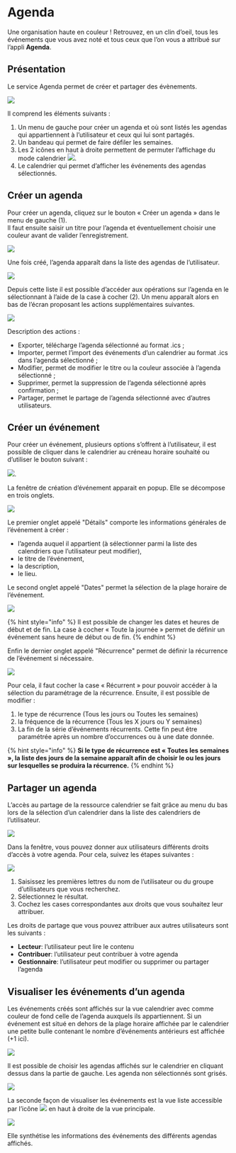 # Agenda

Une organisation haute en couleur ! Retrouvez, en un clin d’oeil, tous les événements que vous avez noté et tous ceux que l’on vous a attribué sur l’appli **Agenda**.

## Présentation

Le service Agenda permet de créer et partager des évènements.

![](.gitbook/assets/agenda-page-1-1024x615-1%20%282%29.png)

Il comprend les éléments suivants :

1. Un menu de gauche pour créer un agenda et où sont listés les agendas qui appartiennent à l’utilisateur et ceux qui lui sont partagés.
2. Un bandeau qui permet de faire défiler les semaines.
3. Les 2 icônes en haut à droite permettent de permuter l’affichage du mode calendrier ![](.gitbook/assets/agenda-icone-liste-2-1%20%282%29.png).
4. Le calendrier qui permet d’afficher les événements des agendas sélectionnés.

## Créer un agenda

Pour créer un agenda, cliquez sur le bouton « Créer un agenda » dans le menu de gauche \(1\).  
Il faut ensuite saisir un titre pour l’agenda et éventuellement choisir une couleur avant de valider l’enregistrement.

![](.gitbook/assets/agenda-creation-1024x241-1-2%20%281%29.png)

Une fois créé, l’agenda apparaît dans la liste des agendas de l’utilisateur.

![](.gitbook/assets/agenda-selection%20%284%29.png)

Depuis cette liste il est possible d’accéder aux opérations sur l’agenda en le sélectionnant à l’aide de la case à cocher \(2\). Un menu apparaît alors en bas de l’écran proposant les actions supplémentaires suivantes.

![](.gitbook/assets/agenda-menu-bas-1.png)

Description des actions :

* Exporter, télécharge l’agenda sélectionné au format .ics ;
* Importer, permet l’import des événements d’un calendrier au format .ics dans l’agenda sélectionné ;
* Modifier, permet de modifier le titre ou la couleur associée à l’agenda sélectionné ;
* Supprimer, permet la suppression de l’agenda sélectionné après confirmation ;
* Partager, permet le partage de l’agenda sélectionné avec d’autres utilisateurs.  

## Créer un événement

Pour créer un événement, plusieurs options s’offrent à l’utilisateur, il est possible de cliquer dans le calendrier au créneau horaire souhaité ou d’utiliser le bouton suivant :

![](.gitbook/assets/agenda-cree-evenement-1%20%282%29.png).

La fenêtre de création d’événement apparait en popup. Elle se décompose en trois onglets.

![](.gitbook/assets/agenda-creation-evenement-1.png)

Le premier onglet appelé "Détails" comporte les informations générales de l’événement à créer :

* l’agenda auquel il appartient \(à sélectionner parmi la liste des calendriers que l’utilisateur peut modifier\),
* le titre de l’événement,
* la description,
* le lieu.

Le second onglet appelé "Dates" permet la sélection de la plage horaire de l’événement.

![](.gitbook/assets/agenda-creation-date-1-2%20%282%29.png)

{% hint style="info" %}
Il est possible de changer les dates et heures de début et de fin. La case à cocher « Toute la journée » permet de définir un événement sans heure de début ou de fin.
{% endhint %}

Enfin le dernier onglet appelé "Récurrence" permet de définir la récurrence de l’événement si nécessaire.

![](.gitbook/assets/agenda-creation-recurrence-1-2%20%282%29.png)

Pour cela, il faut cocher la case « Récurrent » pour pouvoir accéder à la sélection du paramétrage de la récurrence. Ensuite, il est possible de modifier :

1. le type de récurrence \(Tous les jours ou Toutes les semaines\)
2. la fréquence de la récurrence \(Tous les X jours ou Y semaines\)
3. La fin de la série d’événements récurrents. Cette fin peut être paramétrée après un nombre d’occurrences ou à une date donnée.

{% hint style="info" %}
**Si le type de récurrence est « Toutes les semaines », la liste des jours de la semaine apparaît afin de choisir le ou les jours sur lesquelles se produira la récurrence.**
{% endhint %}

## Partager un agenda

L’accès au partage de la ressource calendrier se fait grâce au menu du bas lors de la sélection d’un calendrier dans la liste des calendriers de l’utilisateur.

![](.gitbook/assets/2018-08-24_14h42_20-1-1.png)

Dans la fenêtre, vous pouvez donner aux utilisateurs différents droits d’accès à votre agenda. Pour cela, suivez les étapes suivantes :

![](.gitbook/assets/2018-08-24_14h45_50-2%20%282%29.png)

1. Saisissez les premières lettres du nom de l’utilisateur ou du groupe d’utilisateurs que vous recherchez.
2. Sélectionnez le résultat.
3. Cochez les cases correspondantes aux droits que vous souhaitez leur attribuer.

Les droits de partage que vous pouvez attribuer aux autres utilisateurs sont les suivants :

* **Lecteur**: l’utilisateur peut lire le contenu
* **Contribuer**: l’utilisateur peut contribuer à votre agenda
* **Gestionnaire**: l’utilisateur peut modifier ou supprimer ou partager l’agenda

## Visualiser les événements d’un agenda

Les événements créés sont affichés sur la vue calendrier avec comme couleur de fond celle de l’agenda auxquels ils appartiennent. Si un événement est situé en dehors de la plage horaire affichée par le calendrier une petite bulle contenant le nombre d’événements antérieurs est affichée \(+1 ici\).

![](.gitbook/assets/2018-08-24_14h49_45-2-1.png)

Il est possible de choisir les agendas affichés sur le calendrier en cliquant dessus dans la partie de gauche. Les agenda non sélectionnés sont grisés.

![](.gitbook/assets/2018-08-24_14h50_13-1-1%20%282%29.png)

La seconde façon de visualiser les événements est la vue liste accessible par l’icône ![](.gitbook/assets/agenda-icone-liste-1-2.png) en haut à droite de la vue principale.

![](.gitbook/assets/2018-08-24_14h51_05-1-1%20%282%29.png)

Elle synthétise les informations des événements des différents agendas affichés.

